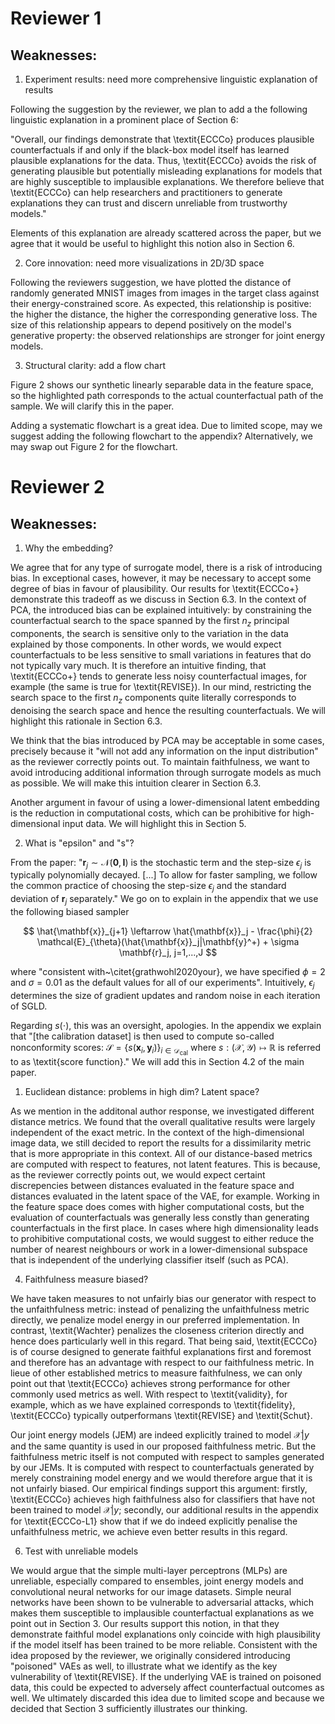 # Reviewer 1

## Weaknesses:

1. Experiment results: need more comprehensive linguistic explanation of results

Following the suggestion by the reviewer, we plan to add a the following linguistic explanation in a prominent place of Section 6: 

"Overall, our findings demonstrate that \textit{ECCCo} produces plausible counterfactuals if and only if the black-box model itself has learned plausible explanations for the data. Thus, \textit{ECCCo} avoids the risk of generating plausible but potentially misleading explanations for models that are highly susceptible to implausible explanations. We therefore believe that \textit{ECCCo} can help researchers and practitioners to generate explanations they can trust and discern unreliable from trustworthy models."

Elements of this explanation are already scattered across the paper, but we agree that it would be useful to highlight this notion also in Section 6.

2. Core innovation: need more visualizations in 2D/3D space

Following the reviewers suggestion, we have plotted the distance of randomly generated MNIST images from images in the target class against their energy-constrained score. As expected, this relationship is positive: the higher the distance, the higher the corresponding generative loss. The size of this relationship appears to depend positively on the model's generative property: the observed relationships are stronger for joint energy models. 

3. Structural clarity: add a flow chart

Figure 2 shows our synthetic linearly separable data in the feature space, so the highlighted path corresponds to the actual counterfactual path of the sample. We will clarify this in the paper. 

Adding a systematic flowchart is a great idea. Due to limited scope, may we suggest adding the following flowchart to the appendix? Alternatively, we may swap out Figure 2 for the flowchart. 

# Reviewer 2

## Weaknesses:

1. Why the embedding?

We agree that for any type of surrogate model, there is a risk of introducing bias. In exceptional cases, however, it may be necessary to accept some degree of bias in favour of plausibility. Our results for \textit{ECCCo+} demonstrate this tradeoff as we discuss in Section 6.3. In the context of PCA, the introduced bias can be explained intuitively: by constraining the counterfactual search to the space spanned by the first $n_z$ principal components, the search is sensitive only to the variation in the data explained by those components. In other words, we would expect counterfactuals to be less sensitive to small variations in features that do not typically vary much. It is therefore an intuitive finding, that \textit{ECCCo+} tends to generate less noisy counterfactual images, for example (the same is true for \textit{REVISE}). In our mind, restricting the search space to the first $n_z$ components quite literally corresponds to denoising the search space and hence the resulting counterfactuals. We will highlight this rationale in Section 6.3.

We think that the bias introduced by PCA may be acceptable in some cases, precisely because it "will not add any information on the input distribution" as the reviewer correctly points out. To maintain faithfulness, we want to avoid introducing additional information through surrogate models as much as possible. We will make this intuition clearer in Section 6.3.

Another argument in favour of using a lower-dimensional latent embedding is the reduction in computational costs, which can be prohibitive for high-dimensional input data. We will highlight this in Section 5. 

2. What is "epsilon" and "s"?
   
From the paper: "$\mathbf{r}_j \sim \mathcal{N}(\mathbf{0},\mathbf{I})$ is the stochastic term and the step-size $\epsilon_j$ is typically polynomially decayed. [...] To allow for faster sampling, we follow the common practice of choosing the step-size $\epsilon_j$ and the standard deviation of $\mathbf{r}_j$ separately." We go on to explain in the appendix that we use the following biased sampler 

$$
\hat{\mathbf{x}}_{j+1} \leftarrow \hat{\mathbf{x}}_j - \frac{\phi}{2} \mathcal{E}_{\theta}(\hat{\mathbf{x}}_j|\mathbf{y}^+) + \sigma \mathbf{r}_j, j=1,...,J
$$

where "consistent with~\citet{grathwohl2020your}, we have specified $\phi=2$ and $\sigma=0.01$ as the default values for all of our experiments". Intuitively, $\epsilon_j$ determines the size of gradient updates and random noise in each iteration of SGLD.

Regarding $s(\cdot)$, this was an oversight, apologies. In the appendix we explain that "[the calibration dataset] is then used to compute so-called nonconformity scores: $\mathcal{S}=\{s(\mathbf{x}_i,\mathbf{y}_i)\}_{i \in \mathcal{D}_{\text{cal}}}$ where $s: (\mathcal{X},\mathcal{Y}) \mapsto \mathbb{R}$ is referred to as \textit{score function}." We will add this in Section 4.2 of the main paper. 

1. Euclidean distance: problems in high dim? Latent space?
   
As we mention in the additonal author response, we investigated different distance metrics. We found that the overall qualitative results were largely independent of the exact metric. In the context of the high-dimensional image data, we still decided to report the results for a dissimilarity metric that is more appropriate in this context. All of our distance-based metrics are computed with respect to features, not latent features. This is because, as the reviewer correctly points out, we would expect certaint discrepencies between distances evaluated in the feature space and distances evaluated in the latent space of the VAE, for example. Working in the feature space does comes with higher computational costs, but the evaluation of counterfactuals was generally less constly than generating counterfactuals in the first place. In cases where high dimensionality leads to prohibitive computational costs, we would suggest to either reduce the number of nearest neighbours or work in a lower-dimensional subspace that is independent of the underlying classifier itself (such as PCA).

4. Faithfulness measure biased?

We have taken measures to not unfairly bias our generator with respect to the unfaithfulness metric: instead of penalizing the unfaithfulness metric directly, we penalize model energy in our preferred implementation. In contrast, \textit{Wachter} penalizes the closeness criterion directly and hence does particularly well in this regard. That being said, \textit{ECCCo} is of course designed to generate faithful explanations first and foremost and therefore has an advantage with respect to our faithfulness metric. In lieue of other established metrics to measure faithfulness, we can only point out that \textit{ECCCo} achieves strong performance for other commonly used metrics as well. With respect to \textit{validity}, for example, which as we have explained corresponds to \textit{fidelity}, \textit{ECCCo} typically outperformans \textit{REVISE} and \textit{Schut}.  

Our joint energy models (JEM) are indeed explicitly trained to model $\mathcal{X}|y$ and the same quantity is used in our proposed faithfulness metric. But the faithfulness metric itself is not computed with respect to samples generated by our JEMs. It is computed with respect to counterfactuals generated by merely constraining model energy and we would therefore argue that it is not unfairly biased. Our empirical findings support this argument: firstly, \textit{ECCCo} achieves high faithfulness also for classifiers that have not been trained to model $\mathcal{X}|y$; secondly, our additional results in the appendix for \textit{ECCCo-L1} show that if we do indeed explicitly penalise the unfaithfulness metric, we achieve even better results in this regard. 

6. Test with unreliable models

We would argue that the simple multi-layer perceptrons (MLPs) are unreliable, especially compared to ensembles, joint energy models and convolutional neural networks for our image datasets. Simple neural networks have been shown to be vulnerable to adversarial attacks, which makes them susceptible to implausible counterfactual explanations as we point out in Section 3. Our results support this notion, in that they demonstrate faithful model explanations only coincide with high plausibility if the model itself has been trained to be more reliable. Consistent with the idea proposed by the reviewer, we originally considered introducing "poisoned" VAEs as well, to illustrate what we identify as the key vulnerability of \textit{REVISE}. If the underlying VAE is trained on poisoned data, this could be expected to adversely affect counterfactual outcomes as well. We ultimately discarded this idea due to limited scope and because we decided that Section 3 sufficiently illustrates our thinking. 

